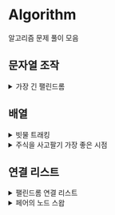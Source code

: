 # Algorithm
알고리즘 문제 풀이 모음

<p>
<h2>문자열 조작</h2>
<details>
<summary>가장 긴 팰린드롬</summary>
<div markdown="1">
<img width="40%" src="https://user-images.githubusercontent.com/80018243/226105739-b81b3ae8-6dea-45d4-9788-7366230c16b6.jpg">
<img width="50%" src="https://user-images.githubusercontent.com/80018243/226105915-959baca8-a55f-4618-8e3d-30f2a952589a.jpg">
</div>
</details>
</p>

<p>
<h2>배열</h2>
<details>
<summary>빗물 트래킹</summary>
<div markdown="1">
<img width="40%" src="https://user-images.githubusercontent.com/80018243/226105967-cfbd3a69-c012-4602-a7f4-70ff58d5951f.jpg">
<img width="40%" src="https://user-images.githubusercontent.com/80018243/226105991-2483879b-2cd4-4d66-b4e1-a331c47a37f1.jpg">
</div>
</details>

<details>
<summary>주식을 사고팔기 가장 좋은 시점</summary>
<div markdown="1">
<img width="40%" src="https://user-images.githubusercontent.com/80018243/226106036-27e0715f-b337-4ca7-a807-b87003bd6cc0.jpg">
</div>
</details>
</p>

<p>
<h2>연결 리스트</h2>
<details>
<summary>팰린드롬 연결 리스트</summary>
<div markdown="1">
<img width="40%" src="https://user-images.githubusercontent.com/80018243/226106061-e476dab1-c308-447b-a883-f2944a95d2ac.jpg">
</div>
</details>

<details>
<summary>페어의 노드 스왑</summary>
<div markdown="1">
<img width="40%" src="https://user-images.githubusercontent.com/80018243/226106062-fb0a82a5-9795-4668-8318-4dab9fd583eb.jpg">
</div>
</details>
</p>







